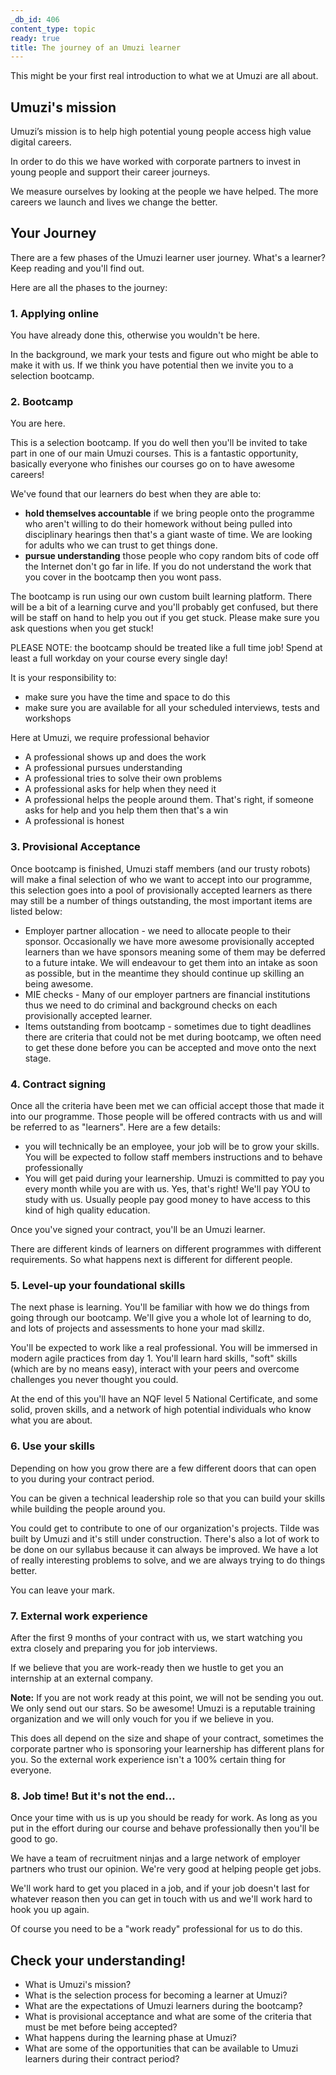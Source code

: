 ```yaml
---
_db_id: 406
content_type: topic
ready: true
title: The journey of an Umuzi learner
---
```


This might be your first real introduction to what we at Umuzi are all about.

## Umuzi's mission

Umuzi’s mission is to help high potential young people access high value digital careers.

In order to do this we have worked with corporate partners to invest in young people and support their career journeys.

We measure ourselves by looking at the people we have helped. The more careers we launch and lives we change the better.

## Your Journey

There are a few phases of the Umuzi learner user journey. What's a learner? Keep reading and you'll find out.

Here are all the phases to the journey:

### 1. Applying online

You have already done this, otherwise you wouldn't be here.

In the background, we mark your tests and figure out who might be able to make it with us. If we think you have potential then we invite you to a selection bootcamp.

### 2. Bootcamp

You are here.

This is a selection bootcamp. If you do well then you'll be invited to take part in one of our main Umuzi courses. This is a fantastic opportunity, basically everyone who finishes our courses go on to have awesome careers!

We've found that our learners do best when they are able to:

- **hold themselves accountable** if we bring people onto the programme who aren't willing to do their homework without being pulled into disciplinary hearings then that's a giant waste of time. We are looking for adults who we can trust to get things done.
- **pursue understanding** those people who copy random bits of code off the Internet don't go far in life. If you do not understand the work that you cover in the bootcamp then you wont pass. 

The bootcamp is run using our own custom built learning platform. There will be a bit of a learning curve and you'll probably get confused, but there will be staff on hand to help you out if you get stuck. Please make sure you ask questions when you get stuck!

PLEASE NOTE: the bootcamp should be treated like a full time job! Spend at least a full workday on your course every single day!

It is your responsibility to:

- make sure you have the time and space to do this
- make sure you are available for all your scheduled interviews, tests and workshops

Here at Umuzi, we require professional behavior

- A professional shows up and does the work
- A professional pursues understanding
- A professional tries to solve their own problems
- A professional asks for help when they need it
- A professional helps the people around them. That's right, if someone asks for help and you help them then that's a win
- A professional is honest

### 3. Provisional Acceptance

Once bootcamp is finished, Umuzi staff members (and our trusty robots) will make a final selection of who we want to accept into our programme, this selection goes into a pool of provisionally accepted learners as there may still be a number of things outstanding, the most important items are listed below:

 - Employer partner allocation - we need to allocate people to their sponsor. Occasionally we have more awesome provisionally accepted learners than we have sponsors meaning some of them may be deferred to a future intake. We will endeavour to get them into an intake as soon as possible, but in the meantime they should continue up skilling an being awesome.
 - MIE checks - Many of our employer partners are financial institutions thus we need to do criminal and background checks on each provisionally accepted learner.
 - Items outstanding from bootcamp - sometimes due to tight deadlines there are criteria that could not be met during bootcamp, we often need to get these done before you can be accepted and move onto the next stage.

### 4. Contract signing

Once all the criteria have been met we can official accept those that made it into our programme. Those people will be offered contracts with us and will be referred to as "learners". Here are a few details:

- you will technically be an employee, your job will be to grow your skills. You will be expected to follow staff members instructions and to behave professionally
- You will get paid during your learnership. Umuzi is committed to pay you every month while you are with us. Yes, that's right! We'll pay YOU to study with us. Usually people pay good money to have access to this kind of high quality education.

Once you've signed your contract, you'll be an Umuzi learner.

There are different kinds of learners on different programmes with different requirements. So what happens next is different for different people.

### 5. Level-up your foundational skills

The next phase is learning. You'll be familiar with how we do things from going through our bootcamp. We'll give you a whole lot of learning to do, and lots of projects and assessments to hone your mad skillz.

You'll be expected to work like a real professional. You will be immersed in modern agile practices from day 1. You'll learn hard skills, "soft" skills (which are by no means easy), interact with your peers and overcome challenges you never thought you could.

At the end of this you'll have an NQF level 5 National Certificate, and some solid, proven skills, and a network of high potential individuals who know what you are about.

### 6. Use your skills

Depending on how you grow there are a few different doors that can open to you during your contract period.

You can be given a technical leadership role so that you can build your skills while building the people around you.

You could get to contribute to one of our organization's projects. Tilde was built by Umuzi and it's still under construction. There's also a lot of work to be done on our syllabus because it can always be improved. We have a lot of really interesting problems to solve, and we are always trying to do things better.

You can leave your mark.

### 7. External work experience

After the first 9 months of your contract with us, we start watching you extra closely and preparing you for job interviews.

If we believe that you are work-ready then we hustle to get you an internship at an external company.

**Note:** If you are not work ready at this point, we will not be sending you out. We only send out our stars. So be awesome! Umuzi is a reputable training organization and we will only vouch for you if we believe in you.

This does all depend on the size and shape of your contract, sometimes the corporate partner who is sponsoring your learnership has different plans for you. So the external work experience isn't a 100% certain thing for everyone.

### 8. Job time! But it's not the end...

Once your time with us is up you should be ready for work. As long as you put in the effort during our course and behave professionally then you'll be good to go.

We have a team of recruitment ninjas and a large network of employer partners who trust our opinion. We're very good at helping people get jobs.

We'll work hard to get you placed in a job, and if your job doesn't last for whatever reason then you can get in touch with us and we'll work hard to hook you up again.

Of course you need to be a "work ready" professional for us to do this.

## Check your understanding!
 
- What is Umuzi's mission?
- What is the selection process for becoming a learner at Umuzi?
- What are the expectations of Umuzi learners during the bootcamp?
- What is provisional acceptance and what are some of the criteria that must be met before being accepted?
- What happens during the learning phase at Umuzi?
- What are some of the opportunities that can be available to Umuzi learners during their contract period?